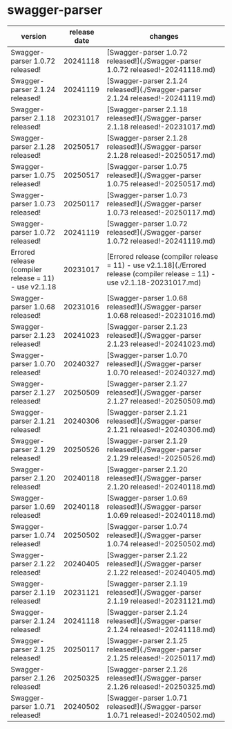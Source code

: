 # swagger-parser	


|version|release date|changes|
|---|---|---|
|Swagger-parser 1.0.72 released!|20241118|[Swagger-parser 1.0.72 released!](./Swagger-parser 1.0.72 released!-20241118.md)|
|Swagger-parser 2.1.24 released!|20241119|[Swagger-parser 2.1.24 released!](./Swagger-parser 2.1.24 released!-20241119.md)|
|Swagger-parser 2.1.18 released!|20231017|[Swagger-parser 2.1.18 released!](./Swagger-parser 2.1.18 released!-20231017.md)|
|Swagger-parser 2.1.28 released!|20250517|[Swagger-parser 2.1.28 released!](./Swagger-parser 2.1.28 released!-20250517.md)|
|Swagger-parser 1.0.75 released!|20250517|[Swagger-parser 1.0.75 released!](./Swagger-parser 1.0.75 released!-20250517.md)|
|Swagger-parser 1.0.73 released!|20250117|[Swagger-parser 1.0.73 released!](./Swagger-parser 1.0.73 released!-20250117.md)|
|Swagger-parser 1.0.72 released!|20241119|[Swagger-parser 1.0.72 released!](./Swagger-parser 1.0.72 released!-20241119.md)|
|Errored release (compiler release = 11) - use v2.1.18|20231017|[Errored release (compiler release = 11) - use v2.1.18](./Errored release (compiler release = 11) - use v2.1.18-20231017.md)|
|Swagger-parser 1.0.68 released!|20231016|[Swagger-parser 1.0.68 released!](./Swagger-parser 1.0.68 released!-20231016.md)|
|Swagger-parser 2.1.23 released!|20241023|[Swagger-parser 2.1.23 released!](./Swagger-parser 2.1.23 released!-20241023.md)|
|Swagger-parser 1.0.70 released!|20240327|[Swagger-parser 1.0.70 released!](./Swagger-parser 1.0.70 released!-20240327.md)|
|Swagger-parser 2.1.27 released!|20250509|[Swagger-parser 2.1.27 released!](./Swagger-parser 2.1.27 released!-20250509.md)|
|Swagger-parser 2.1.21 released!|20240306|[Swagger-parser 2.1.21 released!](./Swagger-parser 2.1.21 released!-20240306.md)|
|Swagger-parser 2.1.29 released!|20250526|[Swagger-parser 2.1.29 released!](./Swagger-parser 2.1.29 released!-20250526.md)|
|Swagger-parser 2.1.20 released!|20240118|[Swagger-parser 2.1.20 released!](./Swagger-parser 2.1.20 released!-20240118.md)|
|Swagger-parser 1.0.69 released!|20240118|[Swagger-parser 1.0.69 released!](./Swagger-parser 1.0.69 released!-20240118.md)|
|Swagger-parser 1.0.74 released!|20250502|[Swagger-parser 1.0.74 released!](./Swagger-parser 1.0.74 released!-20250502.md)|
|Swagger-parser 2.1.22 released!|20240405|[Swagger-parser 2.1.22 released!](./Swagger-parser 2.1.22 released!-20240405.md)|
|Swagger-parser 2.1.19 released!|20231121|[Swagger-parser 2.1.19 released!](./Swagger-parser 2.1.19 released!-20231121.md)|
|Swagger-parser 2.1.24 released!|20241118|[Swagger-parser 2.1.24 released!](./Swagger-parser 2.1.24 released!-20241118.md)|
|Swagger-parser 2.1.25 released!|20250117|[Swagger-parser 2.1.25 released!](./Swagger-parser 2.1.25 released!-20250117.md)|
|Swagger-parser 2.1.26 released!|20250325|[Swagger-parser 2.1.26 released!](./Swagger-parser 2.1.26 released!-20250325.md)|
|Swagger-parser 1.0.71 released!|20240502|[Swagger-parser 1.0.71 released!](./Swagger-parser 1.0.71 released!-20240502.md)|
